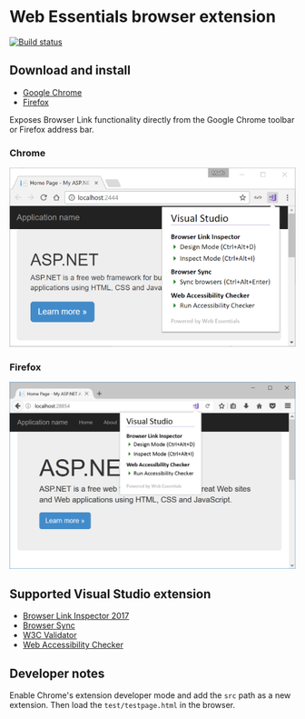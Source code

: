 # Web Essentials browser extension

[![Build status](https://ci.appveyor.com/api/projects/status/37jsbyfsv5edx481?svg=true)](https://ci.appveyor.com/project/madskristensen/webessentialschrome)

## Download and install 
- [Google Chrome](https://chrome.google.com/webstore/detail/web-essentials/mghdcdlpcdiodelbplncnodiiadljhhk)
- [Firefox](https://addons.mozilla.org/en-US/firefox/addon/webessentials/)

Exposes Browser Link functionality directly from the Google Chrome toolbar or Firefox address bar.

### Chrome

![screenshot](art/screenshot.png)

### Firefox

![Screenshot Firefox](art/screenshot-firefox.png)

## Supported Visual Studio extension

- [Browser Link Inspector 2017](https://marketplace.visualstudio.com/items?itemName=MadsKristensen.BrowserLinkInspector2017)
- [Browser Sync](https://marketplace.visualstudio.com/items?itemName=MadsKristensen.BrowserSync)
- [W3C Validator](https://marketplace.visualstudio.com/items?itemName=MadsKristensen.W3CValidator)
- [Web Accessibility Checker](https://marketplace.visualstudio.com/items?itemName=MadsKristensen.WebAccessibilityChecker)

## Developer notes
Enable Chrome's extension developer mode and add the `src` path as a new extension. Then load the `test/testpage.html` in the browser.